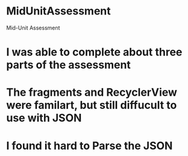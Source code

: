 # MidUnitAssessment
Mid-Unit Assessment
# I was able to complete about three parts of the assessment
# The fragments and RecyclerView were familart, but still diffucult to use with JSON
# I found it hard to Parse the JSON 
